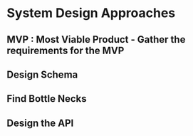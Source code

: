 # System Design Approaches 

## MVP : Most Viable Product - Gather the requirements for the MVP
## Design Schema
## Find Bottle Necks
## Design the API

 
